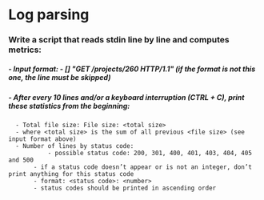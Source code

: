 # Log parsing

### Write a script that reads stdin line by line and computes metrics:

##### - Input format: <IP Address> - [<date>] "GET /projects/260 HTTP/1.1" <status code> <file size> (if the format is not this one, the line must be skipped)
##### - After every 10 lines and/or a keyboard interruption (CTRL + C), print these statistics from the beginning:
      - Total file size: File size: <total size>
      - where <total size> is the sum of all previous <file size> (see input format above)
      - Number of lines by status code:
      	       - possible status code: 200, 301, 400, 401, 403, 404, 405 and 500
	       - if a status code doesn’t appear or is not an integer, don’t print anything for this status code
	       - format: <status code>: <number>
	       - status codes should be printed in ascending order